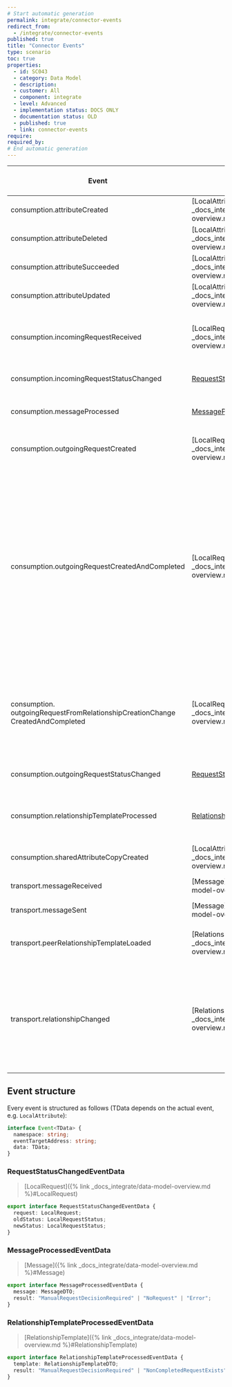 ```yaml
---
# Start automatic generation
permalink: integrate/connector-events
redirect_from:
  - /integrate/connector-events
published: true
title: "Connector Events"
type: scenario
toc: true
properties:
  - id: SC043
  - category: Data Model
  - description:
  - customer: All
  - component: integrate
  - level: Advanced
  - implementation status: DOCS ONLY
  - documentation status: OLD
  - published: true
  - link: connector-events
require:
required_by:
# End automatic generation
---
```


| Event                                                                                | Data                                                                                           | Description (This event is triggered when ...)                                                                                                                                                                                                                                                                                                                                                                                                      |
| ------------------------------------------------------------------------------------ | ---------------------------------------------------------------------------------------------- | --------------------------------------------------------------------------------------------------------------------------------------------------------------------------------------------------------------------------------------------------------------------------------------------------------------------------------------------------------------------------------------------------------------------------------------------------- |
| consumption.attributeCreated                                                         | [LocalAttribute]({% link _docs_integrate/data-model-overview.md %}#LocalAttribute)             | ... an Attribute was created manually or through a Request.                                                                                                                                                                                                                                                                                                                                                                                         |
| consumption.attributeDeleted                                                         | [LocalAttribute]({% link _docs_integrate/data-model-overview.md %}#LocalAttribute)             | ... an Attribute was deleted manually or through a Request.                                                                                                                                                                                                                                                                                                                                                                                         |
| consumption.attributeSucceeded                                                       | [LocalAttribute]({% link _docs_integrate/data-model-overview.md %}#LocalAttribute)             | ... an Attribute was succeeded manually or through a Request.                                                                                                                                                                                                                                                                                                                                                                                       |
| consumption.attributeUpdated                                                         | [LocalAttribute]({% link _docs_integrate/data-model-overview.md %}#LocalAttribute)             | ... an Attribute was updated manually or through a Request.                                                                                                                                                                                                                                                                                                                                                                                         |
| consumption.incomingRequestReceived                                                  | [LocalRequest]({% link _docs_integrate/data-model-overview.md %}#LocalRequest)                 | ... an incoming Request was received either by loading a RelationshipTemplate or by receiving a Message                                                                                                                                                                                                                                                                                                                                             |
| consumption.incomingRequestStatusChanged                                             | [RequestStatusChangedEventData](#requeststatuschangedeventdata)                                | ... the status of an incoming Request has changed.                                                                                                                                                                                                                                                                                                                                                                                                  |
| consumption.messageProcessed                                                         | [MessageProcessedEventData](#messageprocessedeventdata)                                        | ... a Message was processed by Modules like the `RequestModule` or `DeciderModule`.                                                                                                                                                                                                                                                                                                                                                                 |
| consumption.outgoingRequestCreated                                                   | [LocalRequest]({% link _docs_integrate/data-model-overview.md %}#LocalRequest)                 | ... any outgoing Request was created by the Connector API or Connector Module.                                                                                                                                                                                                                                                                                                                                                                      |
| consumption.outgoingRequestCreatedAndCompleted                                       | [LocalRequest]({% link _docs_integrate/data-model-overview.md %}#LocalRequest)                 | ... any outgoing Request was transferred via a RelationshipTemplate.<br>This event could either be triggered:<br> • by an incoming relationship creation change using the `onNewRelationship` property within the RelationshipTemplate<br>Content<br> • by an incoming message using the `onExistingRelationship` property within the RelationshipTemplate<br>Content, if the user already has a relationship with the RelationshipTemplate creator |
| consumption.<br>outgoingRequestFromRelationshipCreationChange<br>CreatedAndCompleted | [LocalRequest]({% link _docs_integrate/data-model-overview.md %}#LocalRequest)                 | ... a `consumption.`<br>`outgoingRequest`<br>`CreatedAndCompleted` event is fired and it was fired due to a RelationshipCreation Change. This convenience event is especially useful to act on incoming RelationshipRequests.                                                                                                                                                                                                                       |
| consumption.outgoingRequestStatusChanged                                             | [RequestStatusChangedEventData](#requeststatuschangedeventdata)                                | ... the status of an outgoing Request has changed.                                                                                                                                                                                                                                                                                                                                                                                                  |
| consumption.relationshipTemplateProcessed                                            | [RelationshipTemplateProcessedEventData](#relationshiptemplateprocessedeventdata)              | ... a RelationshipTemplate was processed by Modules like the `RequestModule` or `DeciderModule`.                                                                                                                                                                                                                                                                                                                                                    |
| consumption.sharedAttributeCopyCreated                                               | [LocalAttribute]({% link _docs_integrate/data-model-overview.md %}#LocalAttribute)             | ... an Attribute is copied for sharing with another identity.                                                                                                                                                                                                                                                                                                                                                                                       |
| transport.messageReceived                                                            | [Message]({% link _docs_integrate/data-model-overview.md %}#Message)                           | ... a Message is received during synchronization.                                                                                                                                                                                                                                                                                                                                                                                                   |
| transport.messageSent                                                                | [Message]({% link _docs_integrate/data-model-overview.md %}#Message)                           | ... a Message was sent.                                                                                                                                                                                                                                                                                                                                                                                                                             |
| transport.peerRelationshipTemplateLoaded                                             | [RelationshipTemplate]({% link _docs_integrate/data-model-overview.md %}#RelationshipTemplate) | ... a RelationshipTemplate was loaded that belongs to another identity.                                                                                                                                                                                                                                                                                                                                                                             |
| transport.relationshipChanged                                                        | [Relationship]({% link _docs_integrate/data-model-overview.md %}#Relationship)                 | ... a Relationship has changed. This can be due to one of the following cases:<br> • you create a Relationship<br> • you accept, reject or revoke a Relationship Change<br> • a Relationship Change is received during synchronization                                                                                                                                                                                                              |

## Event structure

Every event is structured as follows (TData depends on the actual event, e.g. `LocalAttribute`):

```ts
interface Event<TData> {
  namespace: string;
  eventTargetAddress: string;
  data: TData;
}
```

### RequestStatusChangedEventData

> [LocalRequest]({% link _docs_integrate/data-model-overview.md %}#LocalRequest)

```ts
export interface RequestStatusChangedEventData {
  request: LocalRequest;
  oldStatus: LocalRequestStatus;
  newStatus: LocalRequestStatus;
}
```

### MessageProcessedEventData

> [Message]({% link _docs_integrate/data-model-overview.md %}#Message)

```ts
export interface MessageProcessedEventData {
  message: MessageDTO;
  result: "ManualRequestDecisionRequired" | "NoRequest" | "Error";
}
```

### RelationshipTemplateProcessedEventData

> [RelationshipTemplate]({% link _docs_integrate/data-model-overview.md %}#RelationshipTemplate)

```ts
export interface RelationshipTemplateProcessedEventData {
  template: RelationshipTemplateDTO;
  result: "ManualRequestDecisionRequired" | "NonCompletedRequestExists" | "RelationshipExists" | "NoRequest" | "Error";
}
```
